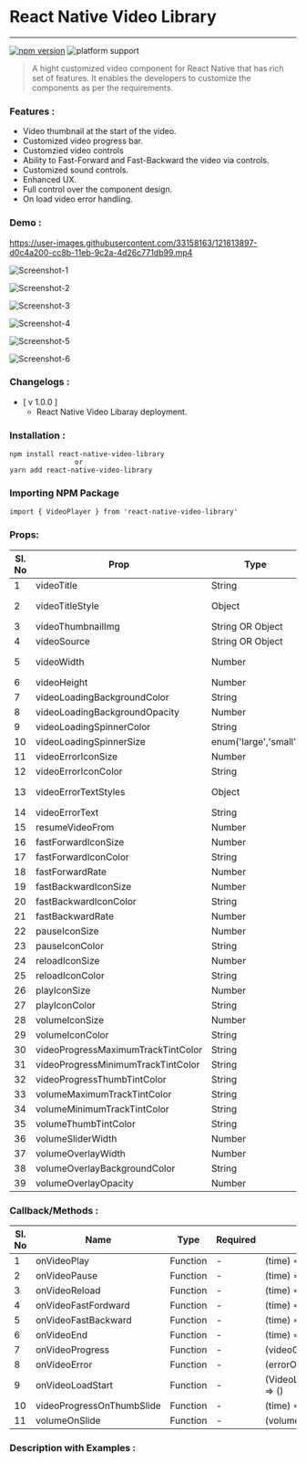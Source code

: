 # React Native Video Library
___

[![npm version](https://img.shields.io/badge/npm%20package-1.0.0-green)](//npmjs.com/package/react-native-video-library)  ![platform support](https://img.shields.io/badge/Platform-Android%20%7C%20iOS-orange)

> A hight customized video component for React Native that has rich set of features. It enables the developers to customize the components as per the requirements.

### Features :
- Video thumbnail at the start of the video.
- Customized video progress bar.
- Customzied video controls
- Ability to Fast-Forward and Fast-Backward the video via controls.
- Customized sound controls.
- Enhanced UX.
- Full control over the component design.
- On load video error handling.

### Demo :

https://user-images.githubusercontent.com/33158163/121813897-d0c4a200-cc8b-11eb-9c2a-4d26c771db99.mp4


![Screenshot-1](https://github.com/shariqahmed49/react-native-video-library/blob/master/assets/Screenshot-1.png?raw=true) 

![Screenshot-2](https://github.com/shariqahmed49/react-native-video-library/blob/master/assets/Screenshot-2.png?raw=true)

![Screenshot-3](https://github.com/shariqahmed49/react-native-video-library/blob/master/assets/Screenshot-3.png?raw=true)

![Screenshot-4](https://github.com/shariqahmed49/react-native-video-library/blob/master/assets/Screenshot-4.png?raw=true)

![Screenshot-5](https://github.com/shariqahmed49/react-native-video-library/blob/master/assets/Screenshot-5.png?raw=true)

![Screenshot-6](https://github.com/shariqahmed49/react-native-video-library/blob/master/assets/Screenshot-6.png?raw=true)


### Changelogs : 
- [ v 1.0.0 ]
    - React Native Video Libaray deployment.

### Installation :
```
npm install react-native-video-library
                or
yarn add react-native-video-library
```

### Importing NPM Package
```
import { VideoPlayer } from 'react-native-video-library'
```


### Props:
| Sl. No | Prop | Type |Required| Value
|-|-|-|-|-|
|1|videoTitle|String|No|""|
|2|videoTitleStyle|Object|No|{ color: 'white',fontSize: 14,fontWeight: 'bold'}|
|3|videoThumbnailImg|String OR Object|NO|' OR {}|
|4|videoSource|String OR Object|Yes|"" OR {}|
|5|videoWidth|Number|No|width = Dimensions.get("window").width|
|6|videoHeight|Number|No|height = width * .5625|
|7|videoLoadingBackgroundColor|String|No|grey|
|8|videoLoadingBackgroundOpacity|Number|No|0.55|
|9|videoLoadingSpinnerColor|String|No|red|
|10|videoLoadingSpinnerSize|enum('large','small')|No|large|
|11|videoErrorIconSize|Number|No|35|
|12|videoErrorIconColor|String|No|red|
|13|videoErrorTextStyles|Object|No|{ fontSize: 14,fontWeight: 'bold' }|
|14|videoErrorText|String|No|Oops, could not load the video.|
|15|resumeVideoFrom|Number|No|0|
|16|fastForwardIconSize|Number|No|40|
|17|fastForwardIconColor|String|No|white|
|18|fastForwardRate|Number|No|4 (in seconds)|
|19|fastBackwardIconSize|Number|No|40|
|20|fastBackwardIconColor|String|No|white|
|21|fastBackwardRate|Number|No|4 (in seconds)|
|22|pauseIconSize|Number|No|45|
|23|pauseIconColor|String|No|white|
|24|reloadIconSize|Number|No|45|
|25|reloadIconColor|String|No|white|
|26|playIconSize|Number|No|45|
|27|playIconColor|String|No|white|
|28|volumeIconSize|Number|No|23|
|29|volumeIconColor|String|No|white|
|30|videoProgressMaximumTrackTintColor|String|No|grey|
|31|videoProgressMinimumTrackTintColor|String|No|red|
|32|videoProgressThumbTintColor|String|No|red|
|33|volumeMaximumTrackTintColor|String|No|grey|
|34|volumeMinimumTrackTintColor|String|No|red|
|35|volumeThumbTintColor|String|No|red|
|36|volumeSliderWidth|Number|No|80|
|37|volumeOverlayWidth|Number|No|300|
|38|volumeOverlayBackgroundColor|String|No|black|
|39|volumeOverlayOpacity|Number|No|0.7|

### Callback/Methods :
|Sl. No| Name | Type |Required| Value
|-|-|-|-|-|
|1|onVideoPlay|Function|-|(time) => ()|
|2|onVideoPause|Function|-|(time) => ()|
|3|onVideoReload|Function|-|(time) => ()|
|4|onVideoFastFordward|Function|-|(time) => ()|
|5|onVideoFastBackward|Function|-|(time) => ()|
|6|onVideoEnd|Function|-|(time) => ()|
|7|onVideoProgress|Function|-|(videoObj, time) => ()|
|8|onVideoError|Function|-|(errorObject) => ()|
|9|onVideoLoadStart|Function|-|(VideoLoadStartObject) => ()|
|10|videoProgressOnThumbSlide|Function|-|(time) => ()|
|11|volumeOnSlide|Function|-|(volume) => ()|

### Description with Examples :

